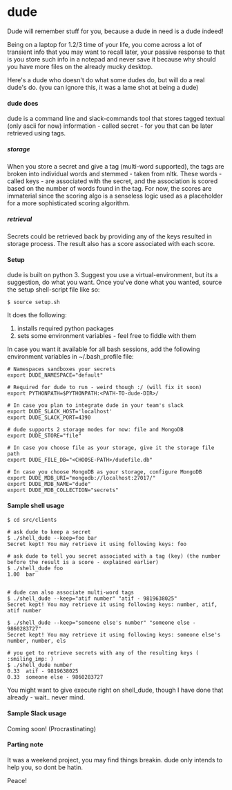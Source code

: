 # dude
Dude will remember stuff for you, because a dude in need is a dude indeed!

Being on a laptop for 1.2/3 time of your life, you come across a lot of transient info that you may want to recall later,
your passive response to that is you store such info in a notepad and never save it because why should you have more files
on the already mucky desktop.

Here's a dude who doesn't do what some dudes do, but will do a real dude's do. (you can ignore this, it was a lame shot at being a dude)

#### dude does
dude is a command line and slack-commands tool that stores tagged textual (only ascii for now) information - called secret -
for you that can be later retrieved using tags.

##### storage
When you store a secret and give a tag (multi-word supported), the tags are broken into individual words and stemmed - taken from nltk.
These words - called keys - are associated with the secret, and the association is scored based on the number of words found in the tag.
For now, the scores are immaterial since the scoring algo is a senseless logic used as a placeholder for a more sophisticated scoring algorithm.


##### retrieval
Secrets could be retrieved back by providing any of the keys resulted in storage process.
The result also has a score associated with each score.

#### Setup

dude is built on python 3.
Suggest you use a virtual-environment, but its a suggestion, do what you want.
Once you've done what you wanted, source the setup shell-script file like so:

```shell
$ source setup.sh
```

It does the following:
1. installs required python packages
2. sets some environment variables - feel free to fiddle with them

In case you want it available for all bash sessions, add the following environment variables in ~/.bash_profile file:

```shell
# Namespaces sandboxes your secrets
export DUDE_NAMESPACE="default"

# Required for dude to run - weird though :/ (will fix it soon)
export PYTHONPATH=$PYTHONPATH:<PATH-TO-dude-DIR>/

# In case you plan to integrate dude in your team's slack
export DUDE_SLACK_HOST='localhost'
export DUDE_SLACK_PORT=4390

# dude supports 2 storage modes for now: file and MongoDB
export DUDE_STORE="file"

# In case you choose file as your storage, give it the storage file path
export DUDE_FILE_DB="<CHOOSE-PATH>/dudefile.db"

# In case you choose MongoDB as your storage, configure MongoDB
export DUDE_MDB_URI="mongodb://localhost:27017/"
export DUDE_MDB_NAME="dude"
export DUDE_MDB_COLLECTION="secrets"

```

#### Sample shell usage

```shell
$ cd src/clients

# ask dude to keep a secret
$ ./shell_dude --keep=foo bar
Secret kept! You may retrieve it using following keys: foo

# ask dude to tell you secret associated with a tag (key) (the number before the result is a score - explained earlier)
$ ./shell_dude foo
1.00  bar


# dude can also associate multi-word tags
$ ./shell_dude --keep="atif number" "atif - 9819638025"
Secret kept! You may retrieve it using following keys: number, atif, atif number

$ ./shell_dude --keep="someone else's number" "someone else - 9860283727"
Secret kept! You may retrieve it using following keys: someone else's number, number, els

# you get to retrieve secrets with any of the resulting keys ( :smiling_imp: )
$ ./shell_dude number
0.33  atif - 9819638025
0.33  someone else - 9860283727
```

You might want to give execute right on shell_dude, though I have done that already - wait.. never mind.

#### Sample Slack usage
Coming soon! (Procrastinating)

#### Parting note
It was a weekend project,
you may find things breakin.
dude only intends to help you,
so dont be hatin.

Peace!